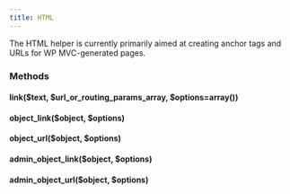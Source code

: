 ```yaml
---
title: HTML
---
```

The HTML helper is currently primarily aimed at creating anchor tags and URLs for WP MVC-generated pages.

### Methods

#### link($text, $url_or_routing_params_array, $options=array())

#### object_link($object, $options)

#### object_url($object, $options)

#### admin_object_link($object, $options)

#### admin_object_url($object, $options)
